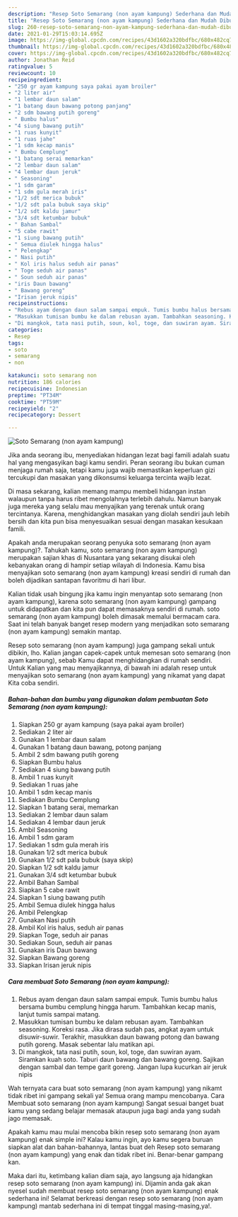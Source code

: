 ```yaml
---
description: "Resep Soto Semarang (non ayam kampung) Sederhana dan Mudah Dibuat"
title: "Resep Soto Semarang (non ayam kampung) Sederhana dan Mudah Dibuat"
slug: 260-resep-soto-semarang-non-ayam-kampung-sederhana-dan-mudah-dibuat
date: 2021-01-29T15:03:14.695Z
image: https://img-global.cpcdn.com/recipes/43d1602a320bdfbc/680x482cq70/soto-semarang-non-ayam-kampung-foto-resep-utama.jpg
thumbnail: https://img-global.cpcdn.com/recipes/43d1602a320bdfbc/680x482cq70/soto-semarang-non-ayam-kampung-foto-resep-utama.jpg
cover: https://img-global.cpcdn.com/recipes/43d1602a320bdfbc/680x482cq70/soto-semarang-non-ayam-kampung-foto-resep-utama.jpg
author: Jonathan Reid
ratingvalue: 5
reviewcount: 10
recipeingredient:
- "250 gr ayam kampung saya pakai ayam broiler"
- "2 liter air"
- "1 lembar daun salam"
- "1 batang daun bawang potong panjang"
- "2 sdm bawang putih goreng"
- " Bumbu halus"
- "4 siung bawang putih"
- "1 ruas kunyit"
- "1 ruas jahe"
- "1 sdm kecap manis"
- " Bumbu Cemplung"
- "1 batang serai memarkan"
- "2 lembar daun salam"
- "4 lembar daun jeruk"
- " Seasoning"
- "1 sdm garam"
- "1 sdm gula merah iris"
- "1/2 sdt merica bubuk"
- "1/2 sdt pala bubuk saya skip"
- "1/2 sdt kaldu jamur"
- "3/4 sdt ketumbar bubuk"
- " Bahan Sambal"
- "5 cabe rawit"
- "1 siung bawang putih"
- " Semua diulek hingga halus"
- " Pelengkap"
- " Nasi putih"
- " Kol iris halus seduh air panas"
- " Toge seduh air panas"
- " Soun seduh air panas"
- "iris Daun bawang"
- " Bawang goreng"
- "Irisan jeruk nipis"
recipeinstructions:
- "Rebus ayam dengan daun salam sampai empuk. Tumis bumbu halus bersama bumbu cemplung hingga harum. Tambahkan kecap manis, lanjut tumis sampai matang."
- "Masukkan tumisan bumbu ke dalam rebusan ayam. Tambahkan seasoning. Koreksi rasa. Jika dirasa sudah pas, angkat ayam untuk disuwir-suwir. Terakhir, masukkan daun bawang potong dan bawang putih goreng. Masak sebentar lalu matikan api."
- "Di mangkok, tata nasi putih, soun, kol, toge, dan suwiran ayam. Siramkan kuah soto. Taburi daun bawang dan bawang goreng. Sajikan dengan sambal dan tempe garit goreng. Jangan lupa kucurkan air jeruk nipis"
categories:
- Resep
tags:
- soto
- semarang
- non

katakunci: soto semarang non 
nutrition: 186 calories
recipecuisine: Indonesian
preptime: "PT34M"
cooktime: "PT59M"
recipeyield: "2"
recipecategory: Dessert

---
```



![Soto Semarang (non ayam kampung)](https://img-global.cpcdn.com/recipes/43d1602a320bdfbc/680x482cq70/soto-semarang-non-ayam-kampung-foto-resep-utama.jpg)

Jika anda seorang ibu, menyediakan hidangan lezat bagi famili adalah suatu hal yang mengasyikan bagi kamu sendiri. Peran seorang ibu bukan cuman menjaga rumah saja, tetapi kamu juga wajib memastikan keperluan gizi tercukupi dan masakan yang dikonsumsi keluarga tercinta wajib lezat.

Di masa  sekarang, kalian memang mampu membeli hidangan instan walaupun tanpa harus ribet mengolahnya terlebih dahulu. Namun banyak juga mereka yang selalu mau menyajikan yang terenak untuk orang tercintanya. Karena, menghidangkan masakan yang diolah sendiri jauh lebih bersih dan kita pun bisa menyesuaikan sesuai dengan masakan kesukaan famili. 



Apakah anda merupakan seorang penyuka soto semarang (non ayam kampung)?. Tahukah kamu, soto semarang (non ayam kampung) merupakan sajian khas di Nusantara yang sekarang disukai oleh kebanyakan orang di hampir setiap wilayah di Indonesia. Kamu bisa menyajikan soto semarang (non ayam kampung) kreasi sendiri di rumah dan boleh dijadikan santapan favoritmu di hari libur.

Kalian tidak usah bingung jika kamu ingin menyantap soto semarang (non ayam kampung), karena soto semarang (non ayam kampung) gampang untuk didapatkan dan kita pun dapat memasaknya sendiri di rumah. soto semarang (non ayam kampung) boleh dimasak memalui bermacam cara. Saat ini telah banyak banget resep modern yang menjadikan soto semarang (non ayam kampung) semakin mantap.

Resep soto semarang (non ayam kampung) juga gampang sekali untuk dibikin, lho. Kalian jangan capek-capek untuk memesan soto semarang (non ayam kampung), sebab Kamu dapat menghidangkan di rumah sendiri. Untuk Kalian yang mau menyajikannya, di bawah ini adalah resep untuk menyajikan soto semarang (non ayam kampung) yang nikamat yang dapat Kita coba sendiri.

<!--inarticleads1-->

##### Bahan-bahan dan bumbu yang digunakan dalam pembuatan Soto Semarang (non ayam kampung):

1. Siapkan 250 gr ayam kampung (saya pakai ayam broiler)
1. Sediakan 2 liter air
1. Gunakan 1 lembar daun salam
1. Gunakan 1 batang daun bawang, potong panjang
1. Ambil 2 sdm bawang putih goreng
1. Siapkan  Bumbu halus
1. Sediakan 4 siung bawang putih
1. Ambil 1 ruas kunyit
1. Sediakan 1 ruas jahe
1. Ambil 1 sdm kecap manis
1. Sediakan  Bumbu Cemplung
1. Siapkan 1 batang serai, memarkan
1. Sediakan 2 lembar daun salam
1. Sediakan 4 lembar daun jeruk
1. Ambil  Seasoning
1. Ambil 1 sdm garam
1. Sediakan 1 sdm gula merah iris
1. Gunakan 1/2 sdt merica bubuk
1. Gunakan 1/2 sdt pala bubuk (saya skip)
1. Siapkan 1/2 sdt kaldu jamur
1. Gunakan 3/4 sdt ketumbar bubuk
1. Ambil  Bahan Sambal
1. Siapkan 5 cabe rawit
1. Siapkan 1 siung bawang putih
1. Ambil  Semua diulek hingga halus
1. Ambil  Pelengkap
1. Gunakan  Nasi putih
1. Ambil  Kol iris halus, seduh air panas
1. Siapkan  Toge, seduh air panas
1. Sediakan  Soun, seduh air panas
1. Gunakan iris Daun bawang
1. Siapkan  Bawang goreng
1. Siapkan Irisan jeruk nipis




<!--inarticleads2-->

##### Cara membuat Soto Semarang (non ayam kampung):

1. Rebus ayam dengan daun salam sampai empuk. Tumis bumbu halus bersama bumbu cemplung hingga harum. Tambahkan kecap manis, lanjut tumis sampai matang.
1. Masukkan tumisan bumbu ke dalam rebusan ayam. Tambahkan seasoning. Koreksi rasa. Jika dirasa sudah pas, angkat ayam untuk disuwir-suwir. Terakhir, masukkan daun bawang potong dan bawang putih goreng. Masak sebentar lalu matikan api.
1. Di mangkok, tata nasi putih, soun, kol, toge, dan suwiran ayam. Siramkan kuah soto. Taburi daun bawang dan bawang goreng. Sajikan dengan sambal dan tempe garit goreng. Jangan lupa kucurkan air jeruk nipis




Wah ternyata cara buat soto semarang (non ayam kampung) yang nikamt tidak ribet ini gampang sekali ya! Semua orang mampu mencobanya. Cara Membuat soto semarang (non ayam kampung) Sangat sesuai banget buat kamu yang sedang belajar memasak ataupun juga bagi anda yang sudah jago memasak.

Apakah kamu mau mulai mencoba bikin resep soto semarang (non ayam kampung) enak simple ini? Kalau kamu ingin, ayo kamu segera buruan siapkan alat dan bahan-bahannya, lantas buat deh Resep soto semarang (non ayam kampung) yang enak dan tidak ribet ini. Benar-benar gampang kan. 

Maka dari itu, ketimbang kalian diam saja, ayo langsung aja hidangkan resep soto semarang (non ayam kampung) ini. Dijamin anda gak akan nyesel sudah membuat resep soto semarang (non ayam kampung) enak sederhana ini! Selamat berkreasi dengan resep soto semarang (non ayam kampung) mantab sederhana ini di tempat tinggal masing-masing,ya!.

